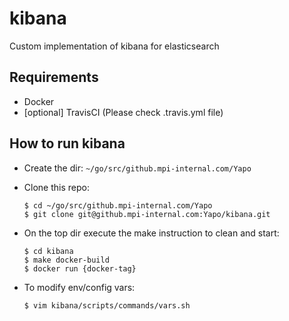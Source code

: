 # kibana
Custom implementation of kibana for elasticsearch


## Requirements 

- Docker
- [optional] TravisCI  (Please check .travis.yml file) 

## How to run kibana

* Create the dir: `~/go/src/github.mpi-internal.com/Yapo`


* Clone this repo:

  ```
  $ cd ~/go/src/github.mpi-internal.com/Yapo
  $ git clone git@github.mpi-internal.com:Yapo/kibana.git
  ```

* On the top dir execute the make instruction to clean and start:

  ```
  $ cd kibana
  $ make docker-build
  $ docker run {docker-tag}
  ```

* To modify env/config vars:

  ```
  $ vim kibana/scripts/commands/vars.sh
  ```


